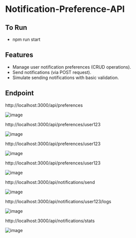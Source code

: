 # Notification-Preference-API

## To Run

- npm run start
  
## Features

- Manage user notification preferences (CRUD operations).
- Send notifications (via POST request).
- Simulate sending notifications with basic validation.

## Endpoint

http://localhost:3000/api/preferences

![image](https://github.com/user-attachments/assets/63cf72cc-1a5c-43e9-a8f3-7c224628680c)

http://localhost:3000/api/preferences/user123

![image](https://github.com/user-attachments/assets/1d3dd2a9-73dc-4ba4-8c7d-9fab32eb49e2)

http://localhost:3000/api/preferences/user123

![image](https://github.com/user-attachments/assets/7688eb05-b2ed-4472-aff6-3dd9f8111038)

http://localhost:3000/api/preferences/user123

![image](https://github.com/user-attachments/assets/8a67eb99-5ed8-4522-a3d8-ad9463cac290)

http://localhost:3000/api/notifications/send

![image](https://github.com/user-attachments/assets/a585882e-f772-4355-85b7-20f30ecbcac1)

http://localhost:3000/api/notifications/user123/logs

![image](https://github.com/user-attachments/assets/b4418b63-d12c-4b14-a6b9-a6c2c35f4d08)

http://localhost:3000/api/notifications/stats

![image](https://github.com/user-attachments/assets/490d8514-7255-421f-97e1-1d4af5729cd7)




